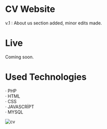 # CV Website

v.1 : About us section added, minor edits made.

# Live

Coming soon.

# Used Technologies

· PHP<br>
· HTML<br>
· CSS<br>
· JAVASCRİPT<br>
· MYSQL<br>

![cv](https://user-images.githubusercontent.com/40199261/124458736-0265f000-dd96-11eb-9e2e-f18b4d2d4228.png)

